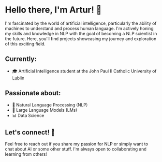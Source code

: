 # Hello there, I'm Artur! 👋

I'm fascinated by the world of artificial intelligence, particularly the ability of machines to understand and process human language. I'm actively honing my skills and knowledge in NLP with the goal of becoming a NLP scientist in the future. Here, you'll find projects showcasing my journey and exploration of this exciting field.

## Currently:
- 🎓 Artificial Intelligence student at the John Paul II Catholic University of Lublin

## Passionate about:
- 📝 Natural Language Processing (NLP)
- 🧠 Large Language Models (LMs)
- 📊 Data Science 


## Let's connect! 🤝
Feel free to reach out if you share my passion for NLP or simply want to chat about AI or some other stuff. I'm always open to collaborating and learning from others!
